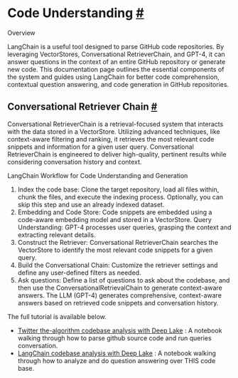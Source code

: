 


 Code Understanding
 [#](#code-understanding "Permalink to this headline")
===========================================================================



 Overview
 



 LangChain is a useful tool designed to parse GitHub code repositories. By leveraging VectorStores, Conversational RetrieverChain, and GPT-4, it can answer questions in the context of an entire GitHub repository or generate new code. This documentation page outlines the essential components of the system and guides using LangChain for better code comprehension, contextual question answering, and code generation in GitHub repositories.
 




 Conversational Retriever Chain
 [#](#conversational-retriever-chain "Permalink to this headline")
---------------------------------------------------------------------------------------------------



 Conversational RetrieverChain is a retrieval-focused system that interacts with the data stored in a VectorStore. Utilizing advanced techniques, like context-aware filtering and ranking, it retrieves the most relevant code snippets and information for a given user query. Conversational RetrieverChain is engineered to deliver high-quality, pertinent results while considering conversation history and context.
 



 LangChain Workflow for Code Understanding and Generation
 


1. Index the code base: Clone the target repository, load all files within, chunk the files, and execute the indexing process. Optionally, you can skip this step and use an already indexed dataset.
2. Embedding and Code Store: Code snippets are embedded using a code-aware embedding model and stored in a VectorStore.
Query Understanding: GPT-4 processes user queries, grasping the context and extracting relevant details.
3. Construct the Retriever: Conversational RetrieverChain searches the VectorStore to identify the most relevant code snippets for a given query.
4. Build the Conversational Chain: Customize the retriever settings and define any user-defined filters as needed.
5. Ask questions: Define a list of questions to ask about the codebase, and then use the ConversationalRetrievalChain to generate context-aware answers. The LLM (GPT-4) generates comprehensive, context-aware answers based on retrieved code snippets and conversation history.



 The full tutorial is available below.
 


* [Twitter the-algorithm codebase analysis with Deep Lake](code/twitter-the-algorithm-analysis-deeplake)
 : A notebook walking through how to parse github source code and run queries conversation.
* [LangChain codebase analysis with Deep Lake](code/code-analysis-deeplake)
 : A notebook walking through how to analyze and do question answering over THIS code base.






